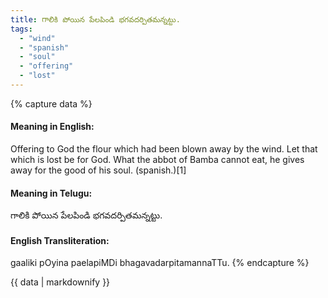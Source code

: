 ```yaml
---
title: గాలికి పోయిన పేలపిండి భగవదర్పితమన్నట్టు.
tags:
  - "wind"
  - "spanish"
  - "soul"
  - "offering"
  - "lost"
---
```


{% capture data %}
#### Meaning in English:
Offering to God the flour which had been blown away by the wind.
Let that which is lost be for God.
What the abbot of Bamba cannot eat, he gives away for the good of his soul. (spanish.)[1]

#### Meaning in Telugu:
గాలికి పోయిన పేలపిండి భగవదర్పితమన్నట్టు.

#### English Transliteration:
gaaliki pOyina paelapiMDi bhagavadarpitamannaTTu.
{% endcapture %}

<div class="notice">{{ data | markdownify }}</div>

